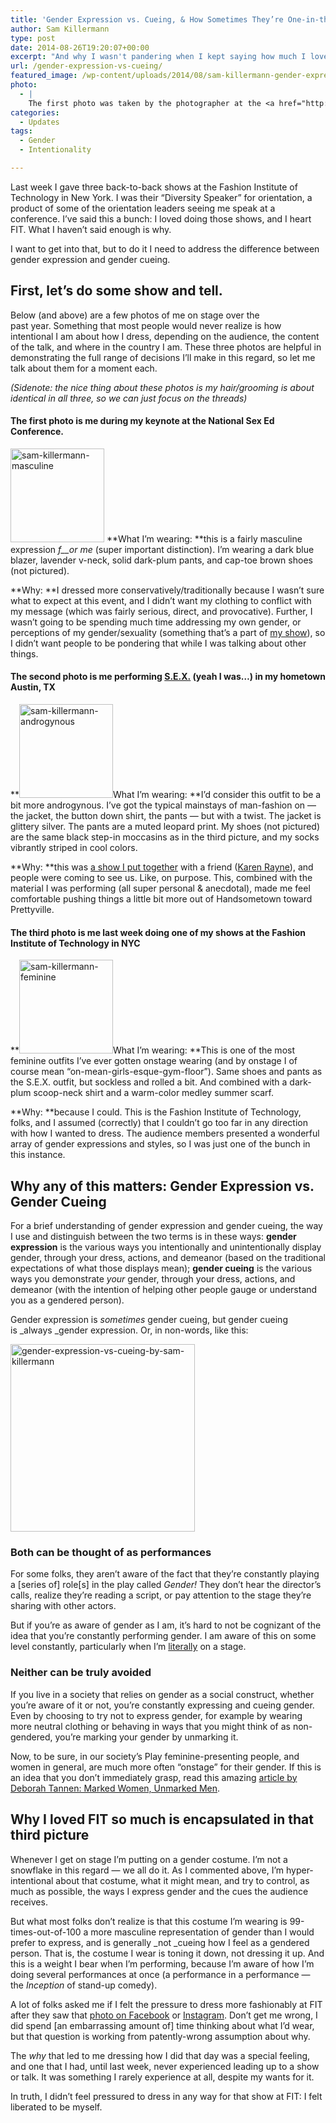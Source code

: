 ```yaml
---
title: 'Gender Expression vs. Cueing, & How Sometimes They’re One-in-the-Same'
author: Sam Killermann
type: post
date: 2014-08-26T19:20:07+00:00
excerpt: "And why I wasn't pandering when I kept saying how much I loved performing at the Fashion Institute of Technology"
url: /gender-expression-vs-cueing/
featured_image: /wp-content/uploads/2014/08/sam-killermann-gender-expression.jpg
photo:
  - |
    The first photo was taken by the photographer at the <a href="http://sexedconference.com" target="_blank">Nat'l Sex Ed Conference</a>. The second by Letitia at <a href="https://www.facebook.com/whitelightexposure" target="_blank">White Light Exposure</a>. The third was posted on <a href="http://instagram.com/fitstudentambassadors" target="_blank">FIT's Student Ambassador Instagram</a>.
categories:
  - Updates
tags:
  - Gender
  - Intentionality

---
```

Last week I gave three back-to-back shows at the Fashion Institute of Technology in New York. I was their &#8220;Diversity Speaker&#8221; for orientation, a product of some of the orientation leaders seeing me speak at a conference. I&#8217;ve said this a bunch: I loved doing those shows, and I heart FIT. What I haven&#8217;t said enough is why.

I want to get into that, but to do it I need to address the difference between gender expression and gender cueing.

## First, let&#8217;s do some show and tell.

Below (and above) are a few photos of me on stage over the past year. Something that most people would never realize is how intentional I am about how I dress, depending on the audience, the content of the talk, and where in the country I am. These three photos are helpful in demonstrating the full range of decisions I&#8217;ll make in this regard, so let me talk about them for a moment each.

_(Sidenote: the nice thing about these photos is my hair/grooming is about identical in all three, so we can just focus on the threads)_

#### The first photo is me during my keynote at the National Sex Ed Conference.

[<img class="alignright wp-image-752 size-thumbnail lazy-load" data-src="//wp-content/uploads/2014/08/sam-killermann-masculine-150x150.jpg" alt="sam-killermann-masculine" width="150" height="150" srcset="/wp-content/uploads/2014/08/sam-killermann-masculine-150x150.jpg 150w, /wp-content/uploads/2014/08/sam-killermann-masculine.jpg 300w" sizes="(max-width: 150px) 100vw, 150px" />][1] **What I&#8217;m wearing: **this is a fairly masculine expression _f__or me_ (super important distinction). I&#8217;m wearing a dark blue blazer, lavender v-neck, solid dark-plum pants, and cap-toe brown shoes (not pictured).

**Why: **I dressed more conservatively/traditionally because I wasn&#8217;t sure what to expect at this event, and I didn&#8217;t want my clothing to conflict with my message (which was fairly serious, direct, and provocative). Further, I wasn&#8217;t going to be spending much time addressing my own gender, or perceptions of my gender/sexuality (something that&#8217;s a part of <a href="http://metrosam.com" target="_blank">my show</a>), so I didn&#8217;t want people to be pondering that while I was talking about other things.

#### The second photo is me performing <a href="http://haveyouseensex.com" target="_blank">S.E.X.</a> (yeah I was&#8230;) in my hometown Austin, TX

**[<img class="alignright wp-image-754 size-thumbnail lazy-load" data-src="//wp-content/uploads/2014/08/sam-killermann-androgynous-150x150.jpg" alt="sam-killermann-androgynous" width="150" height="150" srcset="/wp-content/uploads/2014/08/sam-killermann-androgynous-150x150.jpg 150w, /wp-content/uploads/2014/08/sam-killermann-androgynous.jpg 300w" sizes="(max-width: 150px) 100vw, 150px" />][2]What I&#8217;m wearing: **I&#8217;d consider this outfit to be a bit more androgynous. I&#8217;ve got the typical mainstays of man-fashion on &#8212; the jacket, the button down shirt, the pants &#8212; but with a twist. The jacket is glittery silver. The pants are a muted leopard print. My shoes (not pictured) are the same black step-in moccasins as in the third picture, and my socks vibrantly striped in cool colors.

**Why: **this was <a title="My First Live S.E.X. Show" href="//my-sex-show/" target="_blank">a show I put together</a> with a friend (<a href="http://www.unhushed.net/about-unhushed/dr-karen-rayne/" target="_blank">Karen Rayne</a>), and people were coming to see us. Like, on purpose. This, combined with the material I was performing (all super personal & anecdotal), made me feel comfortable pushing things a little bit more out of Handsometown toward Prettyville.

#### The third photo is me last week doing one of my shows at the Fashion Institute of Technology in NYC

**[<img class="alignright size-thumbnail wp-image-753 lazy-load" data-src="//wp-content/uploads/2014/08/sam-killermann-feminine-150x150.jpg" alt="sam-killermann-feminine" width="150" height="150" srcset="/wp-content/uploads/2014/08/sam-killermann-feminine-150x150.jpg 150w, /wp-content/uploads/2014/08/sam-killermann-feminine.jpg 300w" sizes="(max-width: 150px) 100vw, 150px" />][3]What I&#8217;m wearing: **This is one of the most feminine outfits I&#8217;ve ever gotten onstage wearing (and by onstage I of course mean &#8220;on-mean-girls-esque-gym-floor&#8221;). Same shoes and pants as the S.E.X. outfit, but sockless and rolled a bit. And combined with a dark-plum scoop-neck shirt and a warm-color medley summer scarf.

**Why: **because I could. This is the Fashion Institute of Technology, folks, and I assumed (correctly) that I couldn&#8217;t go too far in any direction with how I wanted to dress. The audience members presented a wonderful array of gender expressions and styles, so I was just one of the bunch in this instance.

## Why any of this matters: Gender Expression vs. Gender Cueing

For a brief understanding of gender expression and gender cueing, the way I use and distinguish between the two terms is in these ways: **gender expression** is the various ways you intentionally and unintentionally display gender, through your dress, actions, and demeanor (based on the traditional expectations of what those displays mean); **gender cueing** is the various ways you demonstrate _your_ gender, through your dress, actions, and demeanor (with the intention of helping other people gauge or understand you as a gendered person).

Gender expression is _sometimes_ gender cueing, but gender cueing is _always _gender expression. Or, in non-words, like this:

[<img class="aligncenter size-medium wp-image-758 lazy-load" data-src="//wp-content/uploads/2014/08/gender-expression-vs-cueing-by-sam-killermann-295x300.jpg" alt="gender-expression-vs-cueing-by-sam-killermann" width="295" height="300" srcset="/wp-content/uploads/2014/08/gender-expression-vs-cueing-by-sam-killermann-295x300.jpg 295w, /wp-content/uploads/2014/08/gender-expression-vs-cueing-by-sam-killermann.jpg 500w" sizes="(max-width: 295px) 100vw, 295px" />][4]

 

### Both can be thought of as performances

For some folks, they aren&#8217;t aware of the fact that they&#8217;re constantly playing a [series of] role[s] in the play called _Gender!_ They don&#8217;t hear the director&#8217;s calls, realize they&#8217;re reading a script, or pay attention to the stage they&#8217;re sharing with other actors.

But if you&#8217;re as aware of gender as I am, it&#8217;s hard to not be cognizant of the idea that you&#8217;re constantly performing gender. I am aware of this on some level constantly, particularly when I&#8217;m <a href="http://dictionary.reference.com/browse/literally?r=75&src=ref&ch=dic" target="_blank">literally</a> on a stage.

### Neither can be truly avoided

If you live in a society that relies on gender as a social construct, whether you&#8217;re aware of it or not, you&#8217;re constantly expressing and cueing gender. Even by choosing to try not to express gender, for example by wearing more neutral clothing or behaving in ways that you might think of as non-gendered, you&#8217;re marking your gender by unmarking it.

Now, to be sure, in our society&#8217;s Play feminine-presenting people, and women in general, are much more often &#8220;onstage&#8221; for their gender. If this is an idea that you don&#8217;t immediately grasp, read this amazing <a href="http://thesafezoneproject.com/all-star-facilitator-series/marked-vs-unmarked-identities/" target="_blank">article by Deborah Tannen: Marked Women, Unmarked Men</a>.

## Why I loved FIT so much is encapsulated in that third picture

Whenever I get on stage I&#8217;m putting on a gender costume. I&#8217;m not a snowflake in this regard &#8212; we all do it. As I commented above, I&#8217;m hyper-intentional about that costume, what it might mean, and try to control, as much as possible, the ways I express gender and the cues the audience receives.

But what most folks don&#8217;t realize is that this costume I&#8217;m wearing is 99-times-out-of-100 a more masculine representation of gender than I would prefer to express, and is generally _not _cueing how I feel as a gendered person. That is, the costume I wear is toning it down, not dressing it up. And this is a weight I bear when I&#8217;m performing, because I&#8217;m aware of how I&#8217;m doing several performances at once (a performance in a performance &#8212; the _Inception_ of stand-up comedy).

A lot of folks asked me if I felt the pressure to dress more fashionably at FIT after they saw that <a href="https://www.facebook.com/photo.php?fbid=10103999425955258&set=a.10101343291629738.3107772.13727505&type=1&relevant_count=1" target="_blank">photo on Facebook</a> or <a href="http://instagram.com/p/r-FEyhlHuv/?modal=true" target="_blank">Instagram</a>. Don&#8217;t get me wrong, I did spend [an embarrassing amount of] time thinking about what I&#8217;d wear, but that question is working from patently-wrong assumption about why.

The _why_ that led to me dressing how I did that day was a special feeling, and one that I had, until last week, never experienced leading up to a show or talk. It was something I rarely experience at all, despite my wants for it.

In truth, I didn&#8217;t feel pressured to dress in any way for that show at FIT: I felt liberated to be myself.

 [1]: //wp-content/uploads/2014/08/sam-killermann-masculine.jpg
 [2]: //wp-content/uploads/2014/08/sam-killermann-androgynous.jpg
 [3]: //wp-content/uploads/2014/08/sam-killermann-feminine.jpg
 [4]: //wp-content/uploads/2014/08/gender-expression-vs-cueing-by-sam-killermann.jpg